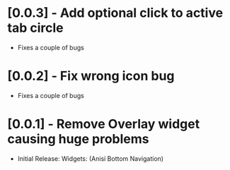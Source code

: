 # [0.0.3] - Add optional click to active tab circle
* Fixes a couple of bugs

# [0.0.2] - Fix wrong icon bug
* Fixes a couple of bugs

# [0.0.1] - Remove Overlay widget causing huge problems
* Initial Release: Widgets: (Anisi Bottom Navigation)
